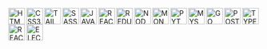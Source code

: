 
[<img align="left" alt="HTML5" width="33px" src="https://res.cloudinary.com/batn05000/image/upload/v1596632544/1_igdpyg.png" />][html]
[<img align="left" alt="CSS3" width="33px" src="https://res.cloudinary.com/batn05000/image/upload/v1596636383/2_1_dtm2kp.png" />][css]
[<img align="left" alt="TAILWINDCSS" width="33px" src="https://res.cloudinary.com/batn05000/image/upload/v1596632548/4_anocis.png" />][tw]
[<img align="left" alt="SASS" width="33px" src="https://res.cloudinary.com/batn05000/image/upload/v1596632551/5_whl75o.png" />][sass]
[<img align="left" alt="JAVASCRIPT" width="33px" src="https://res.cloudinary.com/batn05000/image/upload/v1596632555/6_eu3ypw.png" />][js]
[<img align="left" alt="REACT" width="33px" src="https://res.cloudinary.com/batn05000/image/upload/v1596632550/7_hwzqqi.png" />][react]
[<img align="left" alt="REDUX" width="33px" src="https://res.cloudinary.com/batn05000/image/upload/v1596632560/8_up0o6l.png" />][redux]
[<img align="left" alt="NODEJS" width="33px" src="https://res.cloudinary.com/batn05000/image/upload/v1596632554/9_hazfik.png" />][node]
[<img align="left" alt="MONGODB" width="33px" src="https://res.cloudinary.com/batn05000/image/upload/v1596632551/10_gcntvz.png" />][mongodb]
[<img align="left" alt="PYTHON" width="33px" src="https://res.cloudinary.com/batn05000/image/upload/v1596632555/11_zvek31.png" />][py]
[<img align="left" alt="MYSQL" width="33px" src="https://res.cloudinary.com/batn05000/image/upload/v1596632543/12_ah23wr.png" />][mysql]
[<img align="left" alt="GO" width="33px" src="https://res.cloudinary.com/batn05000/image/upload/v1596632543/15_gggank.png" />][go]
[<img align="left" alt="POSTGRESQL" width="33px" src="https://res.cloudinary.com/batn05000/image/upload/v1596632544/16_ijfgub.png" />][postgres]
[<img align="left" alt="TYPESCRIPT" width="33px" src="https://res.cloudinary.com/batn05000/image/upload/v1596632543/13_ujrcg8.png" />][ts]
[<img align="left" alt="REACTNATIVE" width="33px" src="https://res.cloudinary.com/batn05000/image/upload/v1596632543/14_v6reie.png" />][rn]
[<img align="left" alt="ELECTRONJS" width="33px" src="https://res.cloudinary.com/batn05000/image/upload/v1596633154/18_vqdjug.png" />][elct]
<br />

[html]: https://github.com/whatwg/html
[css]: https://github.com/airbnb/css
[tw]: https://github.com/tailwindlabs/tailwindcss
[sass]: https://github.com/sass/sass
[js]: https://github.com/airbnb/javascript
[react]: https://github.com/facebook/react
[redux]: https://github.com/reduxjs/redux
[node]: https://github.com/nodejs/node
[mongodb]: https://github.com/mongodb/mongo
[py]: https://github.com/geekcomputers/Python
[mysql]: https://github.com/twitter-forks/mysql
[go]: https://github.com/golang/go
[postgres]: https://github.com/ANXS/postgresql
[ts]: https://github.com/microsoft/TypeScript
[rn]: https://github.com/facebook/react-native
[elct]: https://github.com/electron/electron
